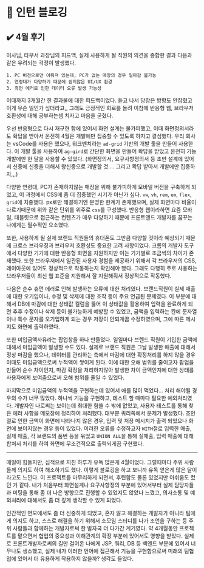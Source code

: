# 📝 인턴 블로깅 


## ✔️ 4월 후기

이사님, 타부서 과장님의 피드백, 실제 사용하게 될 직원의 의견을 종합한 결과 다음과 같은 우려되는 걱정이 발생했다.

```
1. PC 버전으로만 이뤄져 있는데, PC가 없는 매장의 경우 일마감 불가능
2. 연령대가 다양하기 때문에 쉽지않은 UI/UX 환경
3. 휴먼 에러로 인한 데이터 오류 발생 가능성
```

이때까지 3개월간 한 결과물에 대한 피드백이었다. 듣고 나서 당장은 방향도 안잡혔고 이게 무슨 일인가 싶더라고,, 그래도 긍정적인 회로를 돌려 이참에 반응형 웹, 브라우저 호환성에 대해 공부하는셈 치자고 마음을 굳혔다.

우선 반응형으로 다시 재구현 함에 있어서 화면 설계는 불가피했고, 이때 화면정의서라도 확답을 받아서 온전히 4월은 개발에만 집중할 수 있도록 하자고 결심했다. 우리 회사는 vsCode를 사용은 했으나, 워크벤치라는 `ad-grid` 기반의 개발 툴을 만들어 사용한다. 이 개발 툴을 사용하여 `ag-gird`로 간단한 화면을 만들어 확답을 받았고 온전히 기능 개발에만 한 달을 사용할 수 있었다. (화면정의서, 요구사항정의서 등 초반 설계에 있어서 신중에 신중을 더해서 왕신중으로 개발할 것.... 그리고 확답 받아서 개발에만 집중하자,,,)

다양한 연령대, PC가 존재하지않는 매장을 위해 불가피하게 모바일 버전을 구축하게 되었고, 이 과정에서 CSS에 좀 더 집중했던 시기가 아닌가 싶다. `vw`, `vh`, `rem`, `em`, `flex`, `grid`에 치중했다. px로만 해결하기엔 분명한 한계가 존재했으며, 실제 화면마다 비율이 다르기때문에 위와 같은 단위를 위주로 `css`를 구성했다. 반응형 웹이라하면 요즘 모바일, 태블릿으로 접근하는 컨텐츠가 매우 다양하기 때문에 프론트엔드 개발자를 꿈꾸는 나에게는 필수적인 요소였다. 

또한, 사용하게 될 실제 브랜드 직원들의 휴대폰도 그만큼 다양할 것이라 예상되기 때문에 크로스 브라우징과 브라우저 호환성도 중요한 고려 사항이었다. 크롬의 개발자 도구에서 다양한 기기에 대한 반응형 화면을 지원하지만 이는 기기별로 조금씩의 차이가 존재했다. 또한 브라우저에서 일관된 사용자 경험을 제공하기 위해서 각 브라우저의 CSS, 레이아웃에 있어도 정상적으로 작동하는지 확인해야 했다. 그래도 다행히 주로 사용하는 브라우저들이 최신 웹 표준을 지원해서 잘 지원해줘서 정상적으로 작동했다.

다음은 순수 휴먼 에러로 인해 발생하는 오류에 대한 처리였다. 브랜드직원이 실제 매출에 대한 오기입이나, 수정 및 삭제에 대한 조작 등이 주요 언급된 문제였다. 이 부분에 대해서 DB에 마감에 대한 상태값 컬럼을 뚫어 이 상태값을 활용하여 입력을 완료하게 되면 추후 수정이나 삭제 등이 불가능하게 예방할 수 있었고, 금액을 입력하는 칸에 문자열이나 특수 문자를 오기입하게 되는 경우 저장이 안되게끔 수정하였으며, 그에 따른 메시지도 화면에 출력하였다. 

또한 미입금액사유라는 팝업창을 하나 만들었다. 일일마다 브렌드 직원이 기입한 금액에 대해서 미입금액이 발생할 수도 있다. 실제로 브랜드 직원은 그날 발생한 매출에 대해서 정상 마감을 했으나, 데이터를 관리하는 측에서 마감에 대한 확정처리를 하지 않을 경우 이때도 미입금액으로써 누적액이 쌓이게 된다. 이에 대한 오해 범위를 줄이고자 팝업을 만들어 순수 차이인지, 마감 확정을 처리하지않아 발생한 차이 금액인지에 대한 상태를 사용자에게 보여줌으로써 오해 범위를 줄일 수 있었다.

마지막으로 미입금액의 누적액을 구현하는데 있어서 애를 많이 먹었다... 처리 해야될 경우의 수가 너무 많았다. 하나씩 기능을 구현하고, 테스트 할 때마다 필요한 예외처리였다. 개발자인 나로써는 보이는데 최대한 힘쓸 수 밖에 없었고, 사용자 테스트를 통해 찾은 에러 사항을 메모장에 정리하여 처리했다. 대부분 쿼리쪽에서 문제가 발생했다. 조인절로 인한 금액이 화면에 나타나지 않은 경우, 입력 및 저장 메시지가 출력 되었으나 화면에 보이지않는 경우 등이 있었다. 이러한 오류를 수정하고자 `WITH`절로 입력한 매출, 실제 매출, 각 브랜드의 품번 등을 묶었고 `UNION ALL`을 통해 실매출, 입력 매출에 대해 합쳐서 처리를 하여 화면에 무조건적으로 출력되게끔 구현했다.


---------

매일이 힘들지만, 심적으로 지친 하루가 유독 많은게 4월이었다. 그럴때마다 주위 사람들께 의지도 하여 해소하기도 했다. 이렇게 블로깅을 하고 보니까 유독 얻은게 많은 달이라고도 느낀다. 이 프로젝트를 마무리하게 되면서, 후련함도 물론 있었지만 아쉬움도 컸던 거 같다. 내가 처음부터 화면설계나 요구사항정의 부분에 있어서부터 실제 담당자들과 미팅을 통해 좀 더 나은 방향으로 진행할 수 있었지도 않았나 느꼈고, 의사소통 및 예외처리에 대해서도 좀 더 깊게 생각할 수 있게 되었다. 

인간적인 면모에서도 좀 더 신중하게 되었고, 혼자 앓고 해결하는 개발자가 아니라 팀에게 의지도 하고, 스스로 해결을 하기 위해서 소모임 스터디를 나가 조언을 구하는 등 주위 사람들과 함께하는 개발자로써 한 발자국 더 다가간 계기였다. 약 4개월동안 프로젝트를 맡으면서 협업의 중요성과 이해관계의 확장 부분에 있어서도 영향을 받았다. 실제로 프론트개발자로써의 길만 걸어온 나에게 JSP, 쿼리, DB 등 백엔드 부분에 있어서 너무나도 생소했고, 실제 내가 이러한 언어에 접근해서 기능을 구현함으로써 미래의 팀협업에 있어서 더 유용하게 작용하지 않을까? 생각도 들었다.


